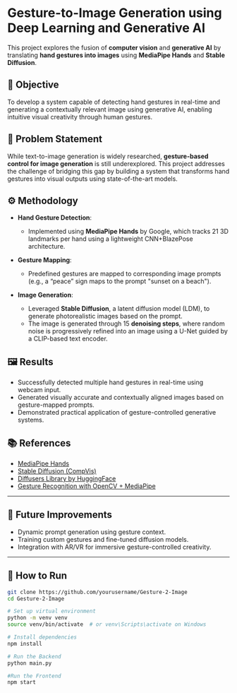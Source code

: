 # Gesture-to-Image Generation using Deep Learning and Generative AI 

This project explores the fusion of **computer vision** and **generative AI** by translating **hand gestures into images** using **MediaPipe Hands** and **Stable Diffusion**.

## 📌 Objective

To develop a system capable of detecting hand gestures in real-time and generating a contextually relevant image using generative AI, enabling intuitive visual creativity through human gestures.

## 🧩 Problem Statement

While text-to-image generation is widely researched, **gesture-based control for image generation** is still underexplored. This project addresses the challenge of bridging this gap by building a system that transforms hand gestures into visual outputs using state-of-the-art models.

## ⚙️ Methodology

- **Hand Gesture Detection**: 
  - Implemented using **MediaPipe Hands** by Google, which tracks 21 3D landmarks per hand using a lightweight CNN+BlazePose architecture.

- **Gesture Mapping**: 
  - Predefined gestures are mapped to corresponding image prompts (e.g., a “peace” sign maps to the prompt "sunset on a beach").

- **Image Generation**: 
  - Leveraged **Stable Diffusion**, a latent diffusion model (LDM), to generate photorealistic images based on the prompt.
  - The image is generated through 15 **denoising steps**, where random noise is progressively refined into an image using a U-Net guided by a CLIP-based text encoder.

## 🖼️ Results

- Successfully detected multiple hand gestures in real-time using webcam input.
- Generated visually accurate and contextually aligned images based on gesture-mapped prompts.
- Demonstrated practical application of gesture-controlled generative systems.

## 📚 References

- [MediaPipe Hands](https://google.github.io/mediapipe/solutions/hands)
- [Stable Diffusion (CompVis)](https://github.com/CompVis/stable-diffusion)
- [Diffusers Library by HuggingFace](https://github.com/huggingface/diffusers)
- [Gesture Recognition with OpenCV + MediaPipe](https://google.github.io/mediapipe/)

---

## 🧪 Future Improvements

- Dynamic prompt generation using gesture context.
- Training custom gestures and fine-tuned diffusion models.
- Integration with AR/VR for immersive gesture-controlled creativity.

---

## 🚀 How to Run

```bash
git clone https://github.com/yourusername/Gesture-2-Image
cd Gesture-2-Image

# Set up virtual environment
python -m venv venv
source venv/bin/activate  # or venv\Scripts\activate on Windows

# Install dependencies
npm install

# Run the Backend
python main.py

#Run the Frontend
npm start
